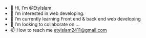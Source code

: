 - 👋 Hi, I’m @EtyIslam
- 👀 I’m interested in web developing.
- 🌱 I’m currently learning Front end & back end web developing 
- 💞️ I’m looking to collaborate on ...
- 📫 How to reach me etyislam2411@gmail.com

<!---
EtyIslam/EtyIslam is a ✨ special ✨ repository because its `README.md` (this file) appears on your GitHub profile.
You can click the Preview link to take a look at your changes.
--->
